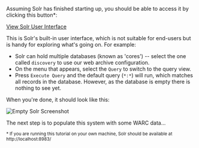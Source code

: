 Assuming Solr has finished starting up, you should be able to access it by clicking this button\*:

<div class="center-align">
    <a class="btn-small" href="https://[[HOST_SUBDOMAIN]]-8983-[[KATACODA_HOST]].environments.katacoda.com/">View Solr User Interface</a>
</div>

This is Solr's built-in user interface, which is not suitable for end-users but is handy for exploring what's going on. For example:

* Solr can hold multiple databases (known as 'cores') -- select the one called `discovery` to use our web archive configuration.
* On the menu that appears, select the `Query` to switch to the query view.
* Press `Execute Query` and the default query (`*:*`) will run, which matches all records in the database. However, as the database is empty there is nothing to see yet. 

When you're done, it should look like this:

<style>
.content img {
	max-width: 250px;
    margin: 0 auto;
    display: block;
}
</style>

![Empty Solr Screenshot](https://raw.githubusercontent.com/ukwa/katacoda-scenarios/master/webarchive-discovery-introduction/images/solr-ui-query-empty.png "Empty Solr Screenshot")

The next step is to populate this system with some WARC data...

<small>
* If you are running this tutorial on your own machine, Solr should be available at http://localhost:8983/
</small>